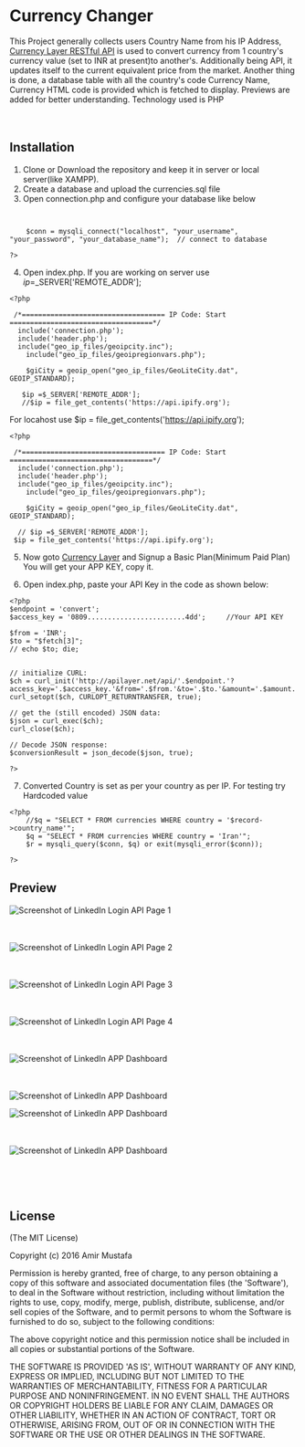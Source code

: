 # Currency Changer

This Project generally collects users Country Name from his IP Address, [Currency Layer RESTful API](https://currencylayer.com) is used to convert currency from 1 country's currency
value (set to INR at present)to another's. Additionally being API, it updates itself to the current equivalent price from the market.
Another thing is done, a database table with all the country's code Currency Name, Currency HTML code is provided which is fetched to display.
Previews are added for better understanding. Technology used is PHP<br/><br/><br/>


## Installation
1. Clone or Download the repository and keep it in server or local server(like XAMPP).
2. Create a database and upload the currencies.sql file
3. Open connection.php and configure your database like below
```<?php

	
	$conn = mysqli_connect("localhost", "your_username", "your_password", "your_database_name");  // connect to database

?>
```

4. Open index.php. If you are working on server use $ip =$_SERVER['REMOTE_ADDR'];

```
<?php

 /*=================================== IP Code: Start ===================================*/ 
  include('connection.php');
  include('header.php');
  include("geo_ip_files/geoipcity.inc");
    include("geo_ip_files/geoipregionvars.php");

    $giCity = geoip_open("geo_ip_files/GeoLiteCity.dat", GEOIP_STANDARD);

   $ip =$_SERVER['REMOTE_ADDR'];
   //$ip = file_get_contents('https://api.ipify.org');
```
For locahost use $ip = file_get_contents('https://api.ipify.org');

```
<?php

 /*=================================== IP Code: Start ===================================*/ 
  include('connection.php');
  include('header.php');
  include("geo_ip_files/geoipcity.inc");
    include("geo_ip_files/geoipregionvars.php");

    $giCity = geoip_open("geo_ip_files/GeoLiteCity.dat", GEOIP_STANDARD);

  // $ip =$_SERVER['REMOTE_ADDR'];
 $ip = file_get_contents('https://api.ipify.org');
```

5. Now goto [Currency Layer](https://currencylayer.com) and Signup a Basic Plan(Minimum Paid Plan) You will get your APP KEY, copy it.

6. Open index.php, paste your API Key in the code as shown below:

```
<?php
$endpoint = 'convert';
$access_key = '0809........................4dd';     //Your API KEY

$from = 'INR';
$to = "$fetch[3]";
// echo $to; die;


// initialize CURL:
$ch = curl_init('http://apilayer.net/api/'.$endpoint.'?access_key='.$access_key.'&from='.$from.'&to='.$to.'&amount='.$amount.'');   
curl_setopt($ch, CURLOPT_RETURNTRANSFER, true);

// get the (still encoded) JSON data:
$json = curl_exec($ch);
curl_close($ch);

// Decode JSON response:
$conversionResult = json_decode($json, true);

?>

```
7. Converted Country is set as per your country as per IP. For testing try Hardcoded value

```
<?php
    //$q = "SELECT * FROM currencies WHERE country = '$record->country_name'";
    $q = "SELECT * FROM currencies WHERE country = 'Iran'";
    $r = mysqli_query($conn, $q) or exit(mysqli_error($conn));

?>
```
  
## Preview


![Screenshot of LinkedIn Login API Page 1 ](https://cloud.githubusercontent.com/assets/15896579/24588640/a738540a-17e9-11e7-8598-c8584ebf0721.png?raw=true "Screenshot of LinkedIn Login API Page 1")
<br/><br/><br/>

![Screenshot of LinkedIn Login API Page 2](https://cloud.githubusercontent.com/assets/15896579/24588641/aa385376-17e9-11e7-9cf1-320aa39360f6.png?raw=true "Screenshot of LinkedIn Login API Page 2")
<br/><br/><br/>

![Screenshot of LinkedIn Login API Page 3](https://cloud.githubusercontent.com/assets/15896579/24588642/aea3e736-17e9-11e7-96fa-5c13f5e54358.png?raw=true "Screenshot of LinkedIn Login API Page 3")
<br/><br/><br/>

![Screenshot of LinkedIn Login API Page 4](https://cloud.githubusercontent.com/assets/15896579/24588643/b25e04b0-17e9-11e7-9c65-7d3749819624.png?raw=true "Screenshot of LinkedIn Login API Page 4")
<br/><br/><br/>

![Screenshot of LinkedIn APP Dashboard](https://cloud.githubusercontent.com/assets/15896579/24588644/b7978ea6-17e9-11e7-80ef-595f25b69b0d.png?raw=true "Screenshot of LinkedIn APP Dashboard")
<br/><br/><br/>

![Screenshot of LinkedIn APP Dashboard](https://cloud.githubusercontent.com/assets/15896579/24588646/bca3ecfa-17e9-11e7-9489-c92a8a00ae1c.png?raw=true "Screenshot of LinkedIn APP Dashboard")

![Screenshot of LinkedIn APP Dashboard](https://cloud.githubusercontent.com/assets/15896579/24588647/c0acdf00-17e9-11e7-98bf-7f4ee287a500.png?raw=true "Screenshot of LinkedIn APP Dashboard")
<br/><br/><br/>

![Screenshot of LinkedIn APP Dashboard](https://cloud.githubusercontent.com/assets/15896579/24588648/c44372fa-17e9-11e7-96c9-87a907f7139a.png?raw=true "Screenshot of LinkedIn APP Dashboard")


<br/><br/><br/>




## License

(The MIT License)

Copyright (c) 2016 Amir Mustafa

Permission is hereby granted, free of charge, to any person obtaining
a copy of this software and associated documentation files (the
'Software'), to deal in the Software without restriction, including
without limitation the rights to use, copy, modify, merge, publish,
distribute, sublicense, and/or sell copies of the Software, and to
permit persons to whom the Software is furnished to do so, subject to
the following conditions:

The above copyright notice and this permission notice shall be
included in all copies or substantial portions of the Software.

THE SOFTWARE IS PROVIDED 'AS IS', WITHOUT WARRANTY OF ANY KIND,
EXPRESS OR IMPLIED, INCLUDING BUT NOT LIMITED TO THE WARRANTIES OF
MERCHANTABILITY, FITNESS FOR A PARTICULAR PURPOSE AND NONINFRINGEMENT.
IN NO EVENT SHALL THE AUTHORS OR COPYRIGHT HOLDERS BE LIABLE FOR ANY
CLAIM, DAMAGES OR OTHER LIABILITY, WHETHER IN AN ACTION OF CONTRACT,
TORT OR OTHERWISE, ARISING FROM, OUT OF OR IN CONNECTION WITH THE
SOFTWARE OR THE USE OR OTHER DEALINGS IN THE SOFTWARE.

